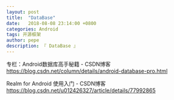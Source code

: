 ```yaml
---
layout: post
title:  "DataBase"
date:   2018-08-08 23:14:00 +0800
categories: Android
tags: 开源框架
author: pepe
description: 『 DataBase 』
---
```


专栏：Android数据库高手秘籍 - CSDN博客
https://blog.csdn.net/column/details/android-database-pro.html

Realm for Android 使用入门 - CSDN博客
https://blog.csdn.net/u012426327/article/details/77992865

